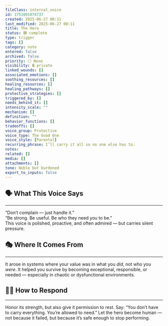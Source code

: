 ```yaml
---
fileClass: internal_voice
id: 1751001074737
created: 2025-06-27 00:11
last_modified: 2025-06-27 00:11
title: The Hero
status: 🟩 complete
type: trigger
tags: []
category: note
entered: false
archived: false
priority: ⚪ None
visibility: 🔒 private
linked_wounds: []
associated_emotions: []
soothing_resources: []
healing_resources: []
healing_pathways: []
protective_strategies: []
triggered_by: []
needs_behind_it: []
intensity_scale: ""
mechanism: []
definition: ""
behavior_functions: []
tradeoffs: []
voice_group: Protective
voice_type: The Good One
voice_style: [Parental]
recurring_phrase: I’ll carry it all so no one else has to.
notes: 
related: []
media: []
attachments: []
tone: Noble but burdened
export_to_inputs: false
---
```


## 🗣️ What This Voice Says
---
“Don’t complain — just handle it.”  
“Be strong. Be useful. Be who they need you to be.”  
This voice is polished, proactive, and often admired — but carries silent pressure.

## 🎭 Where It Comes From
---
It arose in systems where your value was in what you *did*, not who you *were*. It helped you survive by becoming exceptional, responsible, or needed — especially in chaotic or dysfunctional environments.

## 🧘‍♂️ How to Respond
---
Honor its strength, but also give it permission to rest. Say: “You don’t have to carry everything. You’re allowed to need.” Let the hero become human — not because it failed, but because it’s safe enough to stop performing.
